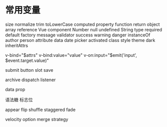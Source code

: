# 常用变量

size
normalize
trim
toLowerCase
computed
property
function
return
object
array
reference
Vue
component
Number
null
undefined
String
type
required
default
factory
message
validator
success
warning
danger
instanceOf
author
person
attribute
data
date
picker
activated
class
style
theme
dark
inheritAttrs

v-bind="$attrs"
v-bind:value="value"
v-on:input="$emit('input', $event.target.value)"

submit
button
slot
save

archive
dispatch
listener

data
prop

语法糖
标志位

appear
flip
shuffle
staggered
fade

velocity
option
merge
strategy

